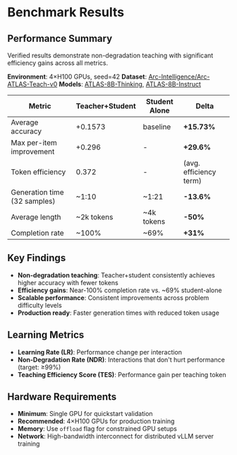 
# Benchmark Results

## Performance Summary

Verified results demonstrate non-degradation teaching with significant efficiency gains across all metrics.

**Environment**: 4×H100 GPUs, seed=42
**Dataset**: [Arc-Intelligence/Arc-ATLAS-Teach-v0](https://huggingface.co/datasets/Arc-Intelligence/Arc-ATLAS-Teach-v0)
**Models**: [ATLAS-8B-Thinking](https://huggingface.co/Arc-Intelligence/ATLAS-8B-Thinking), [ATLAS-8B-Instruct](https://huggingface.co/Arc-Intelligence/ATLAS-8B-Instruct)

| Metric | Teacher+Student | Student Alone | Delta |
|--------|----------------|---------------|-------|
| Average accuracy | +0.1573 | baseline | **+15.73%** |
| Max per-item improvement | +0.296 | - | **+29.6%** |
| Token efficiency | 0.372 | - | (avg. efficiency term) |
| Generation time (32 samples) | ~1:10 | ~1:21 | **-13.6%** |
| Average length | ~2k tokens | ~4k tokens | **-50%** |
| Completion rate | ~100% | ~69% | **+31%** |

## Key Findings

- **Non-degradation teaching**: Teacher+student consistently achieves higher accuracy with fewer tokens
- **Efficiency gains**: Near-100% completion rate vs. ~69% student-alone
- **Scalable performance**: Consistent improvements across problem difficulty levels
- **Production ready**: Faster generation times with reduced token usage

## Learning Metrics

- **Learning Rate (LR)**: Performance change per interaction
- **Non-Degradation Rate (NDR)**: Interactions that don't hurt performance (target: ≥99%)
- **Teaching Efficiency Score (TES)**: Performance gain per teaching token

## Hardware Requirements

- **Minimum**: Single GPU for quickstart validation
- **Recommended**: 4×H100 GPUs for production training
- **Memory**: Use `offload` flag for constrained GPU setups
- **Network**: High-bandwidth interconnect for distributed vLLM server training

